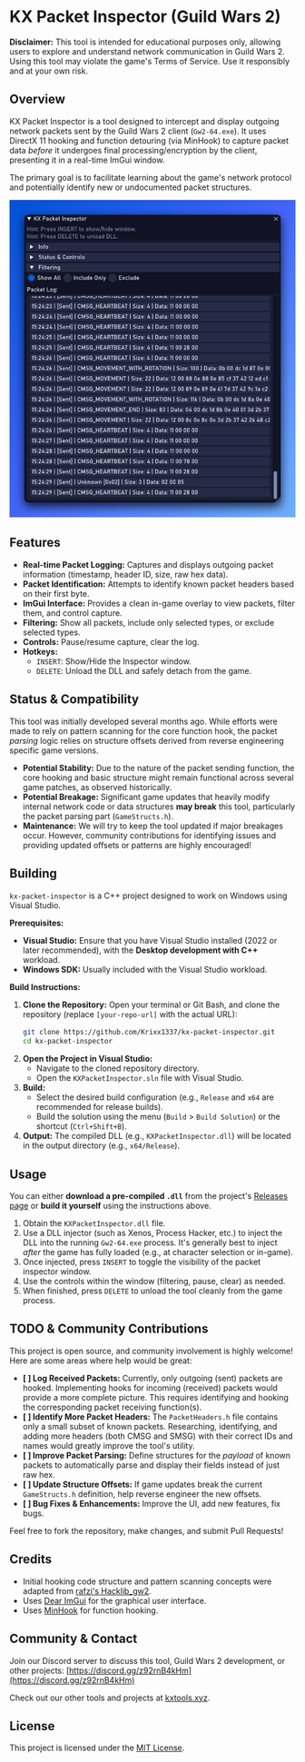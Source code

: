 # KX Packet Inspector (Guild Wars 2)

**Disclaimer:** This tool is intended for educational purposes only, allowing users to explore and understand network communication in Guild Wars 2. Using this tool may violate the game's Terms of Service. Use it responsibly and at your own risk.

## Overview

KX Packet Inspector is a tool designed to intercept and display outgoing network packets sent by the Guild Wars 2 client (`Gw2-64.exe`). It uses DirectX 11 hooking and function detouring (via MinHook) to capture packet data *before* it undergoes final processing/encryption by the client, presenting it in a real-time ImGui window.

The primary goal is to facilitate learning about the game's network protocol and potentially identify new or undocumented packet structures.

![KX Packet Inspector GUI](images/kx_inspector_imgui.png)

## Features

*   **Real-time Packet Logging:** Captures and displays outgoing packet information (timestamp, header ID, size, raw hex data).
*   **Packet Identification:** Attempts to identify known packet headers based on their first byte.
*   **ImGui Interface:** Provides a clean in-game overlay to view packets, filter them, and control capture.
*   **Filtering:** Show all packets, include only selected types, or exclude selected types.
*   **Controls:** Pause/resume capture, clear the log.
*   **Hotkeys:**
    *   `INSERT`: Show/Hide the Inspector window.
    *   `DELETE`: Unload the DLL and safely detach from the game.

## Status & Compatibility

This tool was initially developed several months ago. While efforts were made to rely on pattern scanning for the core function hook, the packet *parsing* logic relies on structure offsets derived from reverse engineering specific game versions.

*   **Potential Stability:** Due to the nature of the packet sending function, the core hooking and basic structure might remain functional across several game patches, as observed historically.
*   **Potential Breakage:** Significant game updates that heavily modify internal network code or data structures **may break** this tool, particularly the packet parsing part (`GameStructs.h`).
*   **Maintenance:** We will try to keep the tool updated if major breakages occur. However, community contributions for identifying issues and providing updated offsets or patterns are highly encouraged!

## Building

`kx-packet-inspector` is a C++ project designed to work on Windows using Visual Studio.

**Prerequisites:**

*   **Visual Studio:** Ensure that you have Visual Studio installed (2022 or later recommended), with the **Desktop development with C++** workload.
*   **Windows SDK:** Usually included with the Visual Studio workload.

**Build Instructions:**

1.  **Clone the Repository:** Open your terminal or Git Bash, and clone the repository (replace `[your-repo-url]` with the actual URL):
    ```bash
    git clone https://github.com/Krixx1337/kx-packet-inspector.git
    cd kx-packet-inspector
    ```
2.  **Open the Project in Visual Studio:**
    *   Navigate to the cloned repository directory.
    *   Open the `KXPacketInspector.sln` file with Visual Studio.
3.  **Build:**
    *   Select the desired build configuration (e.g., `Release` and `x64` are recommended for release builds).
    *   Build the solution using the menu (`Build` > `Build Solution`) or the shortcut (`Ctrl+Shift+B`).
4.  **Output:** The compiled DLL (e.g., `KXPacketInspector.dll`) will be located in the output directory (e.g., `x64/Release`).

## Usage

You can either **download a pre-compiled `.dll`** from the project's [Releases page](https://github.com/Krixx1337/kx-packet-inspector/releases) or **build it yourself** using the instructions above.

1.  Obtain the `KXPacketInspector.dll` file.
2.  Use a DLL injector (such as Xenos, Process Hacker, etc.) to inject the DLL into the running `Gw2-64.exe` process. It's generally best to inject *after* the game has fully loaded (e.g., at character selection or in-game).
3.  Once injected, press `INSERT` to toggle the visibility of the packet inspector window.
4.  Use the controls within the window (filtering, pause, clear) as needed.
5.  When finished, press `DELETE` to unload the tool cleanly from the game process.

## TODO & Community Contributions

This project is open source, and community involvement is highly welcome! Here are some areas where help would be great:

*   **[ ] Log Received Packets:** Currently, only outgoing (sent) packets are hooked. Implementing hooks for incoming (received) packets would provide a more complete picture. This requires identifying and hooking the corresponding packet receiving function(s).
*   **[ ] Identify More Packet Headers:** The `PacketHeaders.h` file contains only a small subset of known packets. Researching, identifying, and adding more headers (both CMSG and SMSG) with their correct IDs and names would greatly improve the tool's utility.
*   **[ ] Improve Packet Parsing:** Define structures for the *payload* of known packets to automatically parse and display their fields instead of just raw hex.
*   **[ ] Update Structure Offsets:** If game updates break the current `GameStructs.h` definition, help reverse engineer the new offsets.
*   **[ ] Bug Fixes & Enhancements:** Improve the UI, add new features, fix bugs.

Feel free to fork the repository, make changes, and submit Pull Requests!

## Credits

*   Initial hooking code structure and pattern scanning concepts were adapted from [rafzi's Hacklib_gw2](https://bitbucket.org/rafzi/hacklib_gw2/src/master/).
*   Uses [Dear ImGui](https://github.com/ocornut/imgui) for the graphical user interface.
*   Uses [MinHook](https://github.com/TsudaKageyu/minhook) for function hooking.

## Community & Contact

Join our Discord server to discuss this tool, Guild Wars 2 development, or other projects:
[https://discord.gg/z92rnB4kHm](https://discord.gg/z92rnB4kHm)

Check out our other tools and projects at [kxtools.xyz](https://kxtools.xyz).

## License

This project is licensed under the [MIT License](LICENSE).
